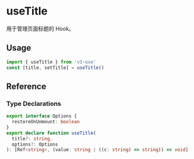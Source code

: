 # useTitle

用于管理页面标题的 Hook。

## Usage

```ts
import { useTitle } from 'v3-use'
const [title, setTitle] = useTitle()
```

## Reference

### Type Declarations

```ts
export interface Options {
  restoreOnUnmount: boolean
}
export declare function useTitle(
  title?: string,
  options?: Options
): [Ref<string>, (value: string | ((c: string) => string)) => void]
```
